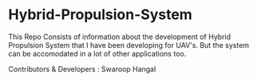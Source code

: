 # Hybrid-Propulsion-System
This Repo Consists of information about the development of Hybrid Propulsion System that I have been developing for UAV's.
But the system can be accomodated in a lot of other applications too.

Contributors & Developers :
Swaroop Hangal
